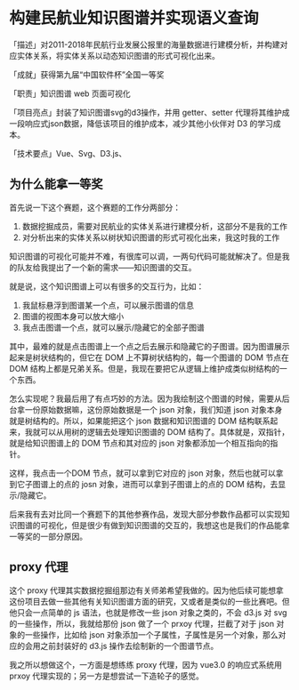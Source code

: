 # 构建民航业知识图谱并实现语义查询

「描述」对2011-2018年民航行业发展公报里的海量数据进行建模分析，并构建对应实体关系，将实体关系以动态知识图谱的形式可视化出来。

「成就」获得第九届“中国软件杯”全国一等奖

「职责」知识图谱 web 页面可视化

「项目亮点」封装了知识图谱svg的d3操作，并用 getter、setter 代理将其维护成一段响应式json数据，降低该项目的维护成本，减少其他小伙伴对 D3 的学习成本。

「技术要点」Vue、Svg、D3.js、

## 为什么能拿一等奖
首先说一下这个赛题，这个赛题的工作分两部分：
1. 数据挖掘成员，需要对民航业的实体关系进行建模分析，这部分不是我的工作
2. 对分析出来的实体关系以树状知识图谱的形式可视化出来，我这时我的工作

知识图谱的可视化可能并不难，有很库可以调，一两句代码可能就解决了。但是我的队友给我提出了一个新的需求——知识图谱的交互。

就是说，这个知识图谱上可以有很多的交互行为，比如：
1. 我鼠标悬浮到图谱某一个点，可以展示图谱的信息
2. 图谱的视图本身可以放大缩小
3. 我点击图谱一个点，就可以展示/隐藏它的全部子图谱

其中，最难的就是点击图谱上一个点之后去展示和隐藏它的子图谱。因为图谱展示起来是树状结构的，但它在 DOM 上不算树状结构的，每一个图谱的 DOM 节点在 DOM 结构上都是兄弟关系。但是，我现在要把它从逻辑上维护成类似树结构的一个东西。

怎么实现呢？我最后用了有点巧妙的方法。因为我绘制这个图谱的时候，需要从后台拿一份原始数据嘛，这份原始数据是一个 json 对象，我们知道 json 对象本身就是树结构的。所以，如果能把这个 json 数据和知识图谱的 DOM 结构联系起来，我就可以从用树的逻辑去处理知识图谱的 DOM 结构了。具体就是，双指针，就是给知识图谱上的 DOM 节点和其对应的 json 对象都添加一个相互指向的指针。

这样，我点击一个DOM 节点，就可以拿到它对应的 json 对象，然后也就可以拿到它子图谱上的点的 josn 对象，进而可以拿到子图谱上的点的 DOM 结构，去显示/隐藏它。

后来我有去对比同一个赛题下的其他参赛作品，发现大部分参数作品都可以实现知识图谱的可视化，但是很少有做到知识图谱的交互的，我想这也是我们的作品能拿一等奖的一部分原因。

## proxy 代理
这个 proxy 代理其实数据挖掘组那边有关师弟希望我做的。因为他后续可能想拿这份项目去做一些其他有关知识图谱方面的研究，又或者是类似的一些比赛吧。但他只会一点简单的 js 语法，也就是修改一些 json 对象之类的，不会 d3.js 对 svg 的一些操作，所以，我就给那份 json 做了一个 prxoy 代理，拦截了对于 json 对象的一些操作，比如给 json 对象添加一个子属性，子属性是另一个对象，那么对应的会用之前封装好的 d3.js 操作去绘制新的一个图谱节点。

我之所以想做这个，一方面是想练练 proxy 代理，因为 vue3.0 的响应式系统用 prxoy 代理实现的；另一方是想尝试一下造轮子的感觉。